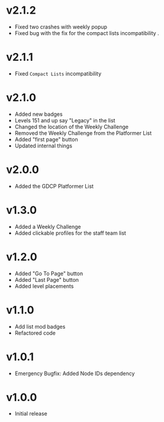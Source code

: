# v2.1.2

* Fixed two crashes with weekly popup
* Fixed bug with the fix for the compact lists incompatibility .

# v2.1.1

- Fixed `Compact Lists` incompatibility

# v2.1.0

- Added new badges
- Levels 151 and up say "Legacy" in the list
- Changed the location of the Weekly Challenge
- Removed the Weekly Challenge from the Platformer List
- Added "first page" button
- Updated internal things

# v2.0.0

- Added the GDCP Platformer List

# v1.3.0

- Added a Weekly Challenge
- Added clickable profiles for the staff team list

# v1.2.0

- Added "Go To Page" button
- Added "Last Page" button
- Added level placements

# v1.1.0

- Add list mod badges
- Refactored code

# v1.0.1

- Emergency Bugfix: Added Node IDs dependency

# v1.0.0

- Initial release
